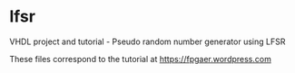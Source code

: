 # lfsr
VHDL project and tutorial - Pseudo random number generator using LFSR

These files correspond to the tutorial at https://fpgaer.wordpress.com
